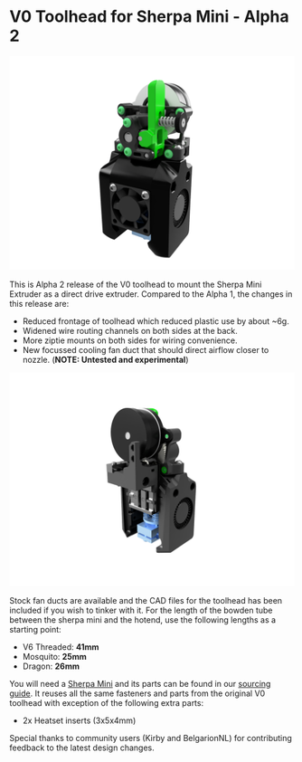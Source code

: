 # V0 Toolhead for Sherpa Mini - Alpha 2

![Image of V0 Toolhead](Images/sherpa_mini_v0_toolhead_a2.png)

This is Alpha 2 release of the V0 toolhead to mount the Sherpa Mini Extruder as a direct drive extruder. Compared to the Alpha 1, the changes in this release are:

- Reduced frontage of toolhead which reduced plastic use by about ~6g.
- Widened wire routing channels on both sides at the back.
- More ziptie mounts on both sides for wiring convenience.
- New focussed cooling fan duct that should direct airflow closer to nozzle. (**NOTE: Untested and experimental**)

![V0 Toolhead Wire Routing](Images/wire_routing_a2.png)

Stock fan ducts are available and the CAD files for the toolhead has been included if you wish to tinker with it. For the length of the bowden tube between the sherpa mini and the hotend, use the following lengths as a starting point:

- V6 Threaded: **41mm**
- Mosquito: **25mm**
- Dragon: **26mm**

You will need a [Sherpa Mini](.../) and its parts can be found in our [sourcing guide](https://docs.google.com/spreadsheets/d/1O3eyVuQ6M4F03MJSDs4Z71_XyNjXL5HFTZr1jsaAtRc/htmlview#). It reuses all the same fasteners and parts from the original V0 toolhead with exception of the following extra parts:

- 2x Heatset inserts (3x5x4mm)

Special thanks to community users (Kirby and BelgarionNL) for contributing feedback to the latest design changes.